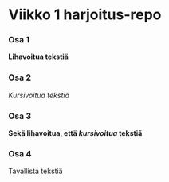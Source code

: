 # Viikko 1 harjoitus-repo
### Osa 1
**Lihavoitua tekstiä**
### Osa 2
*Kursivoitua tekstiä*
### Osa 3
**Sekä lihavoitua, että _kursivoitua_ tekstiä**
### Osa 4
Tavallista tekstiä
